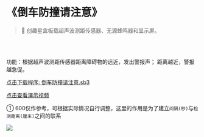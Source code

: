 # 《倒车防撞请注意》

> 🧰 创趣星盒板载超声波测距传感器、无源蜂鸣器和显示屏。

<br>
<br>

功能：根据超声波测距传感器距离障碍物的远近，发出警报声； 距离越近，警报越急促。

<a href="/tutorial/starbox_yj/sb3/07/倒车防撞请注意.sb3">点击下载程序: 倒车防撞请注意.sb3</a>

<a href="https://www.cfunworld.com" target="_blank">点击查看演示视频</a>

① 600仅作参考，可根据实际情况自行调整，这里的作用是为了建立`间隔(秒)`与`检测距离(厘米)`之间的联系

<img src="/images/07/倒车防撞请注意.png">